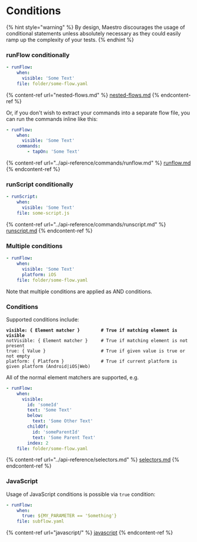 # Conditions

{% hint style="warning" %}
By design, Maestro discourages the usage of conditional statements unless absolutely necessary as they could easily ramp up the complexity of your tests.
{% endhint %}

### runFlow conditionally

```yaml
- runFlow:
    when:
      visible: 'Some Text'
    file: folder/some-flow.yaml
```

{% content-ref url="nested-flows.md" %}
[nested-flows.md](nested-flows.md)
{% endcontent-ref %}

Or, if you don't wish to extract your commands into a separate flow file, you can run the commands inline like this:

```yaml
- runFlow:
    when:
      visible: 'Some Text'
    commands:
        - tapOn: 'Some Text'
```

{% content-ref url="../api-reference/commands/runflow.md" %}
[runflow.md](../api-reference/commands/runflow.md)
{% endcontent-ref %}

### runScript conditionally

```yaml
- runScript:
    when:
      visible: 'Some Text'
    file: some-script.js
```

{% content-ref url="../api-reference/commands/runscript.md" %}
[runscript.md](../api-reference/commands/runscript.md)
{% endcontent-ref %}

### Multiple conditions

```yaml
- runFlow:
    when:
      visible: 'Some Text'
      platform: iOS
    file: folder/some-flow.yaml
```

Note that multiple conditions are applied as AND conditions.

### Conditions

Supported conditions include:

<pre class="language-yaml"><code class="lang-yaml"><strong>visible: { Element matcher }        # True if matching element is visible
</strong>notVisible: { Element matcher }     # True if matching element is not present
true: { Value }                     # True if given value is true or not empty
platform: { Platform }              # True if current platform is given platform (Android|iOS|Web)
</code></pre>

All of the normal element matchers are supported, e.g.

```yaml
- runFlow:
    when:
      visible:
        id: 'someId'
        text: 'Some Text'
        below:
          text: 'Some Other Text'
        childOf:
          id: 'someParentId'
          text: 'Some Parent Text'
        index: 2
    file: folder/some-flow.yaml
```

{% content-ref url="../api-reference/selectors.md" %}
[selectors.md](../api-reference/selectors.md)
{% endcontent-ref %}

### JavaScript

Usage of JavaScript conditions is possible via `true` condition:

```yaml
- runFlow:
    when:
      true: ${MY_PARAMETER == 'Something'}
    file: subflow.yaml
```

{% content-ref url="javascript/" %}
[javascript](javascript/)
{% endcontent-ref %}
